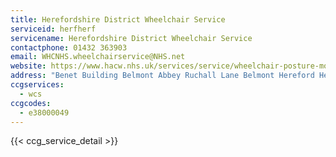 ```yaml
---
title: Herefordshire District Wheelchair Service
serviceid: herfherf
servicename: Herefordshire District Wheelchair Service
contactphone: 01432 363903
email: WHCNHS.wheelchairservice@NHS.net
website: https://www.hacw.nhs.uk/services/service/wheelchair-posture-mobility-service-93/
address: "Benet Building Belmont Abbey Ruchall Lane Belmont Hereford Herefordshire HR2 9RP"
ccgservices:
  - wcs
ccgcodes:
  - e38000049
---
```


{{< ccg_service_detail >}}

